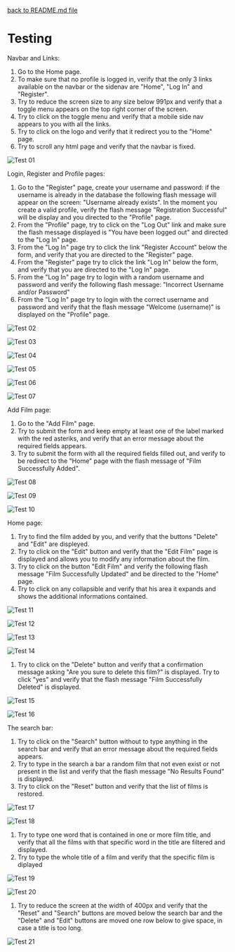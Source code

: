 [back to README.md file](https://github.com/OmarBedawi/myMovies/blob/master/README.md)


# Testing


Navbar and Links:
1. Go to the Home page.
1. To make sure that no profile is logged in, verify that the only 3 links available on the navbar or the sidenav are "Home", "Log In" and "Register".
1. Try to reduce the screen size to any size below 991px and verify that a toggle menu appears on the top right corner of the screen.
1. Try to click on the toggle menu and verify that a mobile side nav appears to you with all the links.
1. Try to click on the logo and verify that it redirect you to the "Home" page.
1. Try to scroll any html page and verify that the navbar is fixed.


![Test 01](https://raw.githubusercontent.com/OmarBedawi/myMovies/master/static/readMe_files/testing/testing_screenshots/01_home_out.png?raw=true)



Login, Register and Profile pages:
1. Go to the "Register" page, create your username and password: if the username is already in the database the following flash message will appear on the screen: "Username already exists".
   In the moment you create a valid profile, verify the flash message "Registration Successful" will be display and you directed to the "Profile" page.
1. From the "Profile" page, try to click on the "Log Out" link and make sure the flash message displayed is "You have been logged out" and directed to the "Log In" page.
1. From the "Log In" page try to click the link "Register Account" below the form, and verify that you are directed to the "Register" page.
1. From the "Register" page try to click the link "Log In" below the form, and verify that you are directed to the "Log In" page.
1. From the "Log In" page try to login with a random username and password and verify the following flash message: "Incorrect Username and/or Password"
1. From the "Log In" page try to login with the correct username and password and verify that the flash message "Welcome (username)" is displayed on the "Profile" page.


![Test 02](https://raw.githubusercontent.com/OmarBedawi/myMovies/master/static/readMe_files/testing/testing_screenshots/02_user_exist.png?raw=true)



![Test 03](https://raw.githubusercontent.com/OmarBedawi/myMovies/master/static/readMe_files/testing/testing_screenshots/03_registered.png?raw=true)



![Test 04](https://raw.githubusercontent.com/OmarBedawi/myMovies/master/static/readMe_files/testing/testing_screenshots/04_log_out.png?raw=true)



![Test 05](https://raw.githubusercontent.com/OmarBedawi/myMovies/master/static/readMe_files/testing/testing_screenshots/05_register.png?raw=true)



![Test 06](https://raw.githubusercontent.com/OmarBedawi/myMovies/master/static/readMe_files/testing/testing_screenshots/06_incorrect_login.png?raw=true)



![Test 07](https://raw.githubusercontent.com/OmarBedawi/myMovies/master/static/readMe_files/testing/testing_screenshots/07_logged_in.png?raw=true)



Add Film page:
1. Go to the "Add Film" page.
1. Try to submit the form and keep empty at least one of the label marked with the red asteriks, and verify that an error message about the required fields appears.
1. Try to submit the form with all the required fields filled out, and verify to be redirect to the "Home" page with the flash message of "Film Successfully Added".



![Test 08](https://raw.githubusercontent.com/OmarBedawi/myMovies/master/static/readMe_files/testing/testing_screenshots/08_add_film_label.png?raw=true)



![Test 09](https://raw.githubusercontent.com/OmarBedawi/myMovies/master/static/readMe_files/testing/testing_screenshots/09_add_film_label2.png?raw=true)



![Test 10](https://raw.githubusercontent.com/OmarBedawi/myMovies/master/static/readMe_files/testing/testing_screenshots/10_added.png?raw=true)



Home page:
1. Try to find the film added by you, and verify that the buttons "Delete" and "Edit" are displeyed.
2. Try to click on the "Edit" button and verify that the "Edit Film" page is displayed and allows you to modify any information about the film.
3. Try to click on the button "Edit Film" and verify the following flash message "Film Successfully Updated" and be directed to the "Home" page.
4. Try to click on any collapsible and verify that his area it expands and shows the additional informations contained.



![Test 11](https://raw.githubusercontent.com/OmarBedawi/myMovies/master/static/readMe_files/testing/testing_screenshots/11_home_in.png?raw=true)



![Test 12](https://raw.githubusercontent.com/OmarBedawi/myMovies/master/static/readMe_files/testing/testing_screenshots/12_editing.png?raw=true)



![Test 13](https://raw.githubusercontent.com/OmarBedawi/myMovies/master/static/readMe_files/testing/testing_screenshots/13_edit.png?raw=true)



![Test 14](https://raw.githubusercontent.com/OmarBedawi/myMovies/master/static/readMe_files/testing/testing_screenshots/14_expand.png?raw=true)



1. Try to click on the "Delete" button and verify that a confirmation message asking "Are you sure to delete this film?" is displayed.
   Try to click "yes" and verify that the flash message "Film Successfully Deleted" is displayed.
   
   
   
![Test 15](https://raw.githubusercontent.com/OmarBedawi/myMovies/master/static/readMe_files/testing/testing_screenshots/15_delete.png?raw=true)



![Test 16](https://raw.githubusercontent.com/OmarBedawi/myMovies/master/static/readMe_files/testing/testing_screenshots/16_deleted.png?raw=true)



The search bar:
1. Try to click on the "Search" button without to type anything in the search bar and verify that an error message about the required fields appears.
1. Try to type in the search a bar a random film that not even exist or not present in the list and verify that the flash message "No Results Found" is displayed.
1. Try to click on the "Reset" button and verify that the list of films is restored.



![Test 17](https://raw.githubusercontent.com/OmarBedawi/myMovies/master/static/readMe_files/testing/testing_screenshots/17_search_required.png?raw=true)



![Test 18](https://raw.githubusercontent.com/OmarBedawi/myMovies/master/static/readMe_files/testing/testing_screenshots/18_no_result.png?raw=true)



1. Try to type one word that is contained in one or more film title, and verify that all the films with that specific word in the title are filtered and displayed. 
1. Try to type the whole title of a film and verify that the specific film is diplayed



![Test 19](https://raw.githubusercontent.com/OmarBedawi/myMovies/master/static/readMe_files/testing/testing_screenshots/19_search_word.png?raw=true)



![Test 20](https://raw.githubusercontent.com/OmarBedawi/myMovies/master/static/readMe_files/testing/testing_screenshots/20_search_title.png?raw=true)
   


1. Try to reduce the screen at the width of 400px and verify that the "Reset" and "Search" buttons are moved below the search bar and the "Delete" and "Edit" buttons are moved 
one row below to give space, in case a title is too long.



![Test 21](https://raw.githubusercontent.com/OmarBedawi/myMovies/master/static/readMe_files/testing/testing_screenshots/21_mobile_size.png?raw=true)
